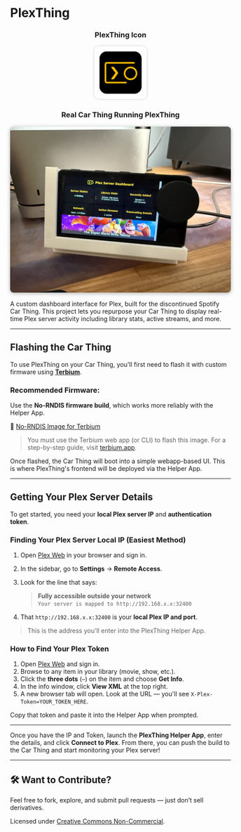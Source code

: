 # PlexThing

<h3 align="center">PlexThing Icon</h3>
<p align="center">
  <img src="./assets/icon1024.png" alt="PlexThing Icon" width="120" style="border-radius: 12px; box-shadow: 0 0 5px rgba(0,0,0,0.2);" />
</p>

<h3 align="center">Real Car Thing Running PlexThing</h3>
<p align="center">
  <img src="./assets/PlexThing_Dashboard.jpg" alt="Spotify Car Thing running PlexThing" width="600" style="border-radius: 8px; box-shadow: 0 2px 10px rgba(0,0,0,0.3);" />
</p>


A custom dashboard interface for Plex, built for the discontinued Spotify Car Thing. This project lets you repurpose your Car Thing to display real-time Plex server activity including library stats, active streams, and more.

---

## Flashing the Car Thing

To use PlexThing on your Car Thing, you'll first need to flash it with custom firmware using **[Terbium](https://terbium.app/)**.

### Recommended Firmware:
Use the **No-RNDIS firmware build**, which works more reliably with the Helper App.

🔗 [No-RNDIS Image for Terbium](https://thingify.tools/firmware/P3QZbZIDWnp5m_azQFQqP/Sn_vBLpPfJjic6DZtCj6k)

> You must use the Terbium web app (or CLI) to flash this image. For a step-by-step guide, visit [terbium.app](https://terbium.app).

Once flashed, the Car Thing will boot into a simple webapp-based UI. This is where PlexThing's frontend will be deployed via the Helper App.

---

##  Getting Your Plex Server Details

To get started, you need your **local Plex server IP** and **authentication token**.

###  Finding Your Plex Server Local IP (Easiest Method)

1. Open [Plex Web](https://app.plex.tv) in your browser and sign in.
2. In the sidebar, go to **Settings** → **Remote Access**.
3. Look for the line that says:

   > **Fully accessible outside your network**  
   > `Your server is mapped to http://192.168.x.x:32400`

4. That `http://192.168.x.x:32400` is your **local Plex IP and port**.

>  This is the address you'll enter into the PlexThing Helper App.


###  How to Find Your Plex Token

1. Open [Plex Web](https://app.plex.tv/desktop) and sign in.
2. Browse to any item in your library (movie, show, etc.).
3. Click the **three dots** (`⋯`) on the item and choose **Get Info**.
4. In the info window, click **View XML** at the top right.
5. A new browser tab will open. Look at the URL — you'll see `X-Plex-Token=YOUR_TOKEN_HERE`.

Copy that token and paste it into the Helper App when prompted.


---

Once you have the IP and Token, launch the **PlexThing Helper App**, enter the details, and click **Connect to Plex**. From there, you can push the build to the Car Thing and start monitoring your Plex server!

---

## 🛠 Want to Contribute?

Feel free to fork, explore, and submit pull requests — just don’t sell derivatives.

Licensed under [Creative Commons Non-Commercial](https://creativecommons.org/licenses/by-nc/4.0/).

